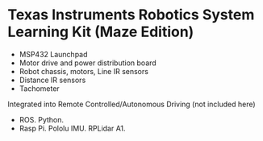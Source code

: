 # Texas Instruments Robotics System Learning Kit (Maze Edition) #
* MSP432 Launchpad
* Motor drive and power distribution board
* Robot chassis, motors, Line IR sensors
* Distance IR sensors
* Tachometer

Integrated into Remote Controlled/Autonomous Driving (not included here)
* ROS. Python.
* Rasp Pi. Pololu IMU. RPLidar A1.
